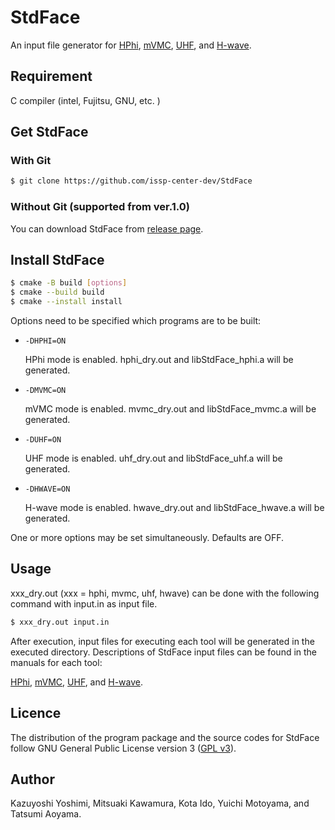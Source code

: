 # StdFace

An input file generator for
[HPhi](https://github.com/issp-center-dev/HPhi),
[mVMC](https://github.com/issp-center-dev/mVMC),
[UHF](https://github.com/issp-center-dev/UHF-dev), and
[H-wave](https://github.com/issp-center-dev/H-wave).

## Requirement
C compiler (intel, Fujitsu, GNU, etc. )  

## Get StdFace

### With Git 

``` bash
$ git clone https://github.com/issp-center-dev/StdFace
```

### Without Git (supported from ver.1.0)

You can download StdFace from [release page](https://github.com/issp-center-dev/StdFace/releases).

## Install StdFace

``` bash
$ cmake -B build [options]
$ cmake --build build
$ cmake --install install
```

Options need to be specified which programs are to be built:

- ``-DHPHI=ON``

    HPhi mode is enabled. hphi_dry.out and libStdFace_hphi.a will be generated.

- ``-DMVMC=ON``

    mVMC mode is enabled. mvmc_dry.out and libStdFace_mvmc.a will be generated.

- ``-DUHF=ON``

    UHF mode is enabled. uhf_dry.out and libStdFace_uhf.a will be generated.

- ``-DHWAVE=ON``

    H-wave mode is enabled. hwave_dry.out and libStdFace_hwave.a will be generated.

One or more options may be set simultaneously. Defaults are OFF.


## Usage

xxx_dry.out (xxx = hphi, mvmc, uhf, hwave) can be done with the following command with input.in as input file.

``` bash
$ xxx_dry.out input.in
```

After execution, input files for executing each tool will be generated in the executed directory.
Descriptions of StdFace input files can be found in the manuals for each tool:

[HPhi](https://github.com/issp-center-dev/HPhi),
[mVMC](https://github.com/issp-center-dev/mVMC),
[UHF](https://github.com/issp-center-dev/UHF-dev), and
[H-wave](https://github.com/issp-center-dev/H-wave).

## Licence

The distribution of the program package and the source codes for StdFace follow GNU General Public License version 3 ([GPL v3](http://www.gnu.org/licenses/gpl-3.0.en.html)). 


## Author
Kazuyoshi Yoshimi, Mitsuaki Kawamura, Kota Ido, Yuichi Motoyama, and Tatsumi Aoyama.
